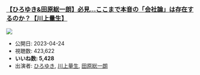 ### [【ひろゆき&田原総一朗】必見…ここまで本音の「会社論」は存在するのか？【川上量生】](https://www.youtube.com/watch?v=riRhaBHfrZI)
[![](https://img.youtube.com/vi/riRhaBHfrZI/sddefault.jpg)](https://www.youtube.com/watch?v=riRhaBHfrZI)
-   公開日: 2023-04-24
-   視聴数: 423,622
-   **いいね数: 5,428**
-   出演者: [ひろゆき](/rehacq_fan/people/ひろゆき "wikilink"), [川上量生](/rehacq_fan/people/川上量生 "wikilink"), [田原総一朗](/rehacq_fan/people/田原総一朗 "wikilink")
